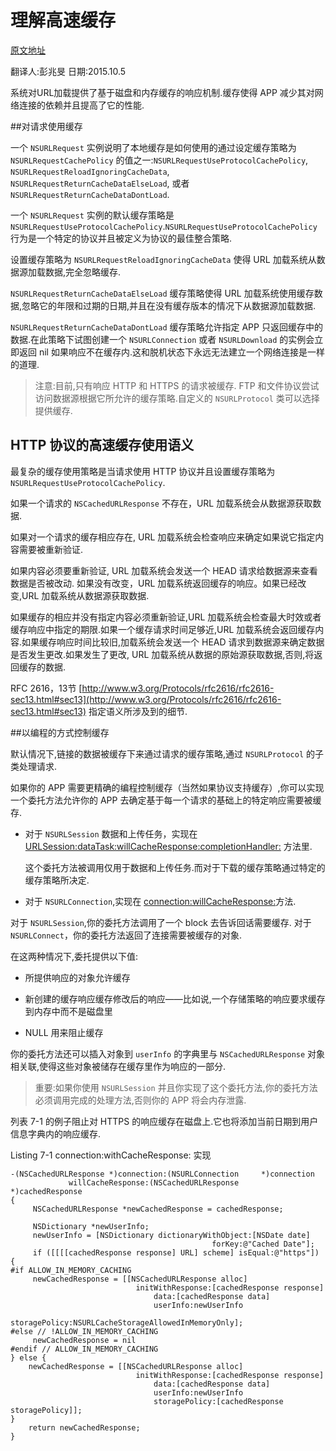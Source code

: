 理解高速缓存
===

[原文地址](https://developer.apple.com/library/prerelease/watchos/documentation/Cocoa/Conceptual/URLLoadingSystem/Concepts/CachePolicies.html#//apple_ref/doc/uid/20001843-BAJEAIEE)

翻译人:彭兆旻 日期:2015.10.5

系统对URL加载提供了基于磁盘和内存缓存的响应机制.缓存使得 APP 减少其对网络连接的依赖并且提高了它的性能.

##对请求使用缓存

一个 `NSURLRequest` 实例说明了本地缓存是如何使用的通过设定缓存策略为
`NSURLRequestCachePolicy` 的值之一:`NSURLRequestUseProtocolCachePolicy`, `NSURLRequestReloadIgnoringCacheData`, `NSURLRequestReturnCacheDataElseLoad`, 或者 `NSURLRequestReturnCacheDataDontLoad`.

一个 `NSURLRequest` 实例的默认缓存策略是 `NSURLRequestUseProtocolCachePolicy`.`NSURLRequestUseProtocolCachePolicy` 行为是一个特定的协议并且被定义为协议的最佳整合策略.

设置缓存策略为 `NSURLRequestReloadIgnoringCacheData` 使得 URL 加载系统从数据源加载数据,完全忽略缓存.

`NSURLRequestReturnCacheDataElseLoad` 缓存策略使得 URL 加载系统使用缓存数据,忽略它的年限和过期的日期,并且在没有缓存版本的情况下从数据源加载数据.

`NSURLRequestReturnCacheDataDontLoad` 缓存策略允许指定 APP 只返回缓存中的数据.在此策略下试图创建一个 `NSURLConnection` 或者 `NSURLDownload` 的实例会立即返回 nil 如果响应不在缓存内.这和脱机状态下永远无法建立一个网络连接是一样的道理.

>注意:目前,只有响应 HTTP 和 HTTPS 的请求被缓存. FTP 和文件协议尝试访问数据源根据它所允许的缓存策略.自定义的 `NSURLProtocol` 类可以选择提供缓存.

## HTTP 协议的高速缓存使用语义

最复杂的缓存使用策略是当请求使用 HTTP 协议并且设置缓存策略为 `NSURLRequestUseProtocolCachePolicy`.

如果一个请求的 `NSCachedURLResponse` 不存在，URL 加载系统会从数据源获取数据.

如果对一个请求的缓存相应存在, URL 加载系统会检查响应来确定如果说它指定内容需要被重新验证.

如果内容必须要重新验证, URL 加载系统会发送一个 HEAD 请求给数据源来查看数据是否被改动. 如果没有改变，URL 加载系统返回缓存的响应。如果已经改变,URL 加载系统从数据源获取数据.

如果缓存的相应并没有指定内容必须重新验证,URL 加载系统会检查最大时效或者缓存响应中指定的期限.如果一个缓存请求时间足够近,URL 加载系统会返回缓存内容.如果缓存响应时间比较旧,加载系统会发送一个 HEAD 请求到数据源来确定数据是否发生更改.如果发生了更改, URL 加载系统从数据的原始源获取数据,否则,将返回缓存的数据.

RFC 2616，13节 [http://www.w3.org/Protocols/rfc2616/rfc2616-sec13.html#sec13](http://www.w3.org/Protocols/rfc2616/rfc2616-sec13.html#sec13) 指定语义所涉及到的细节.


##以编程的方式控制缓存

默认情况下,链接的数据被缓存下来通过请求的缓存策略,通过 `NSURLProtocol` 的子类处理请求.

如果你的 APP 需要更精确的编程控制缓存（当然如果协议支持缓存）,你可以实现一个委托方法允许你的 APP 去确定基于每一个请求的基础上的特定响应需要被缓存.

* 对于 `NSURLSession` 数据和上传任务，实现在 [URLSession:dataTask:willCacheResponse:completionHandler:](https://developer.apple.com/library/prerelease/watchos/documentation/Foundation/Reference/NSURLSessionDataDelegate_protocol/index.html#//apple_ref/occ/intfm/NSURLSessionDataDelegate/URLSession:dataTask:willCacheResponse:completionHandler:) 方法里.
  
  这个委托方法被调用仅用于数据和上传任务.而对于下载的缓存策略通过特定的缓存策略所决定.
 
* 对于 `NSURLConnection`,实现在 [connection:willCacheResponse:](https://developer.apple.com/library/prerelease/watchos/documentation/Foundation/Reference/NSURLConnectionDataDelegate_protocol/index.html#//apple_ref/occ/intfm/NSURLConnectionDataDelegate/connection:willCacheResponse:)方法.

对于 `NSURLSession`,你的委托方法调用了一个 block 去告诉回话需要缓存. 对于 `NSURLConnect`，你的委托方法返回了连接需要被缓存的对象.

在这两种情况下,委托提供以下值:

* 所提供响应的对象允许缓存

* 新创建的缓存响应缓存修改后的响应——比如说,一个存储策略的响应要求缓存到内存中而不是磁盘里

* NULL 用来阻止缓存

你的委托方法还可以插入对象到 `userInfo` 的字典里与 `NSCachedURLResponse` 对象相关联,使得这些对象被储存在缓存里作为响应的一部分.

>重要:如果你使用 `NSURLSession` 并且你实现了这个委托方法,你的委托方法必须调用完成的处理方法,否则你的 APP 将会内存泄露.

列表 7-1 的例子阻止对 HTTPS 的响应缓存在磁盘上.它也将添加当前日期到用户信息字典内的响应缓存.
 
Listing 7-1 connection:withCacheResponse: 实现

	-(NSCachedURLResponse *)connection:(NSURLConnection 	*)connection
                 willCacheResponse:(NSCachedURLResponse 	*)cachedResponse
	{
   		 NSCachedURLResponse *newCachedResponse = cachedResponse;
 
    	 NSDictionary *newUserInfo;
         newUserInfo = [NSDictionary dictionaryWithObject:[NSDate date]
                                                 forKey:@"Cached Date"];
    	 if ([[[[cachedResponse response] URL] scheme] isEqual:@"https"]) {
    #if ALLOW_IN_MEMORY_CACHING
         newCachedResponse = [[NSCachedURLResponse alloc]
                                initWithResponse:[cachedResponse response]
                                    data:[cachedResponse data]
                                    userInfo:newUserInfo
                                    storagePolicy:NSURLCacheStorageAllowedInMemoryOnly];
	#else // !ALLOW_IN_MEMORY_CACHING
         newCachedResponse = nil
	#endif // ALLOW_IN_MEMORY_CACHING
    } else {
        newCachedResponse = [[NSCachedURLResponse alloc]
                                initWithResponse:[cachedResponse response]
                                    data:[cachedResponse data]
                                    userInfo:newUserInfo
                                    storagePolicy:[cachedResponse storagePolicy]];
    }
        return newCachedResponse;
	}
			




